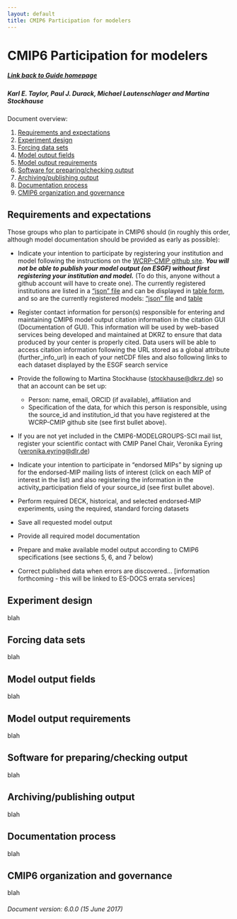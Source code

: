 ```yaml
---
layout: default
title: CMIP6 Participation for modelers
---
```


# CMIP6 Participation for modelers
##### [Link back to Guide homepage][guide]
##### Karl E. Taylor, Paul J. Durack, Michael Lautenschlager and Martina Stockhause

Document overview:
1. [Requirements and expectations](#requirements-and-expectations)
1. [Experiment design](#experiment-design)
1. [Forcing data sets](#forcing-data-sets)
1. [Model output fields](#model-output-fields)
1. [Model output requirements](#model-output-requirements)
1. [Software for preparing/checking output](#software-for-preparing/checking-output)
1. [Archiving/publishing output](#archiving/publishing-output)
1. [Documentation process](#documentation-process)
1. [CMIP6 organization and governance](#cmip6-organization-and-governance)

## Requirements and expectations
Those groups who plan to participate in CMIP6 should (in roughly this order, although
model documentation should be provided as early as possible):

* Indicate your intention to participate by registering your institution and model
 following the instructions on the [WCRP-CMIP github site][wcrpGithubSite].
 ***You will not be able to publish your model output (on ESGF) without first registering
 your institution and model.*** (To do this, anyone without a github account will
 have to create one). The currently registered institutions are listed in a [“json” file][jsonFile]
 and can be displayed in [table form][tableForm], and so are the currently registered
 models: [“json” file][jsonFile] and [table][tableForm]

* Register contact information for person(s) responsible for entering and maintaining
 CMIP6 model output citation information in the citation GUI (Documentation of GUI).
 This information will be used by web-based services being developed and maintained
 at DKRZ to ensure that data produced by your center is properly cited. Data users
 will be able to access citation information following the URL stored as a global
 attribute (further_info_url) in each of your netCDF files and also following links
 to each dataset displayed by the ESGF search service

* Provide the following to Martina Stockhause (stockhause@dkrz.de) so that an account
 can be set up:
  - Person: name, email, ORCID (if available), affiliation and
  - Specification of the data, for which this person is responsible, using the source_id and institution_id that you have registered at the WCRP-CMIP github site
 (see first bullet above).

* If you are not yet included in the CMIP6-MODELGROUPS-SCI mail list, register your
 scientific contact with CMIP Panel Chair, Veronika Eyring (veronika.eyring@dlr.de)

* Indicate your intention to participate in “endorsed MIPs” by signing up for the
 endorsed-MIP mailing lists of interest (click on each MIP of interest in the list)
 and also registering the information in the activity_participation field of your
 source_id (see first bullet above).

* Perform required DECK, historical, and selected endorsed-MIP experiments, using
 the required, standard forcing datasets

* Save all requested model output

* Provide all required model documentation

* Prepare and make available model output according to CMIP6 specifications (see sections 5, 6, and 7 below)

* Correct published data when errors are discovered... [information forthcoming - this will be linked to ES-DOCS errata services]


## Experiment design
blah

## Forcing data sets
blah

## Model output fields
blah

## Model output requirements
blah

## Software for preparing/checking output
blah

## Archiving/publishing output
blah

## Documentation process
blah

## CMIP6 organization and governance
blah

###### Document version: 6.0.0 (15 June 2017)

[guide]: index.html
[requirements]: modelers.html#Requirements
[wcrpGithubSite]: https://github.com/WCRP-CMIP/CMIP6_CVs/blob/master/.github/RegistrationGuidance.md{:target="_blank"}
[jsonFile]: https://github.com/WCRP-CMIP/CMIP6_CVs/blob/master/CMIP6_institution_id.json{:target="_blank"}
[tableForm]: http://rawgit.com/WCRP-CMIP/CMIP6_CVs/master/src/CMIP6_institution_id.html{:target="_blank"}